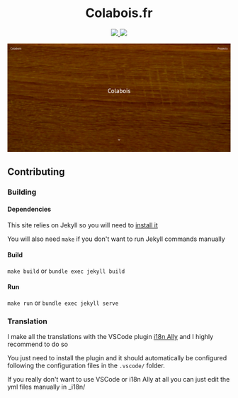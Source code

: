<h1 align="center">Colabois.fr</h1>

<p align="center">
    <a href="https://colabois.fr">
        <img src="https://jenkins.colabois.fr/buildStatus/icon?job=Colabois%2Fcolabois.fr%2Fmain&subject=production&style=flat">
    </a>
    <a href="https://www-dev.colabois.fr">
        <img src="https://jenkins.colabois.fr/buildStatus/icon?job=Colabois%2Fcolabois.fr%2Fdev&subject=www-dev&style=flat">
    </a>
</p>

<p align="center">
    <img src=".readme/screenshots/1.jpg">
</p>

## Contributing

### Building

#### Dependencies

This site relies on Jekyll so you will need to [install it](https://jekyllrb.com/docs/installation/)

You will also need `make` if you don't want to run Jekyll commands manually

#### Build

`make build` or `bundle exec jekyll build`

#### Run

`make run` or `bundle exec jekyll serve`

### Translation

I make all the translations with the VSCode plugin [i18n Ally](https://marketplace.visualstudio.com/items?itemName=Lokalise.i18n-ally) and I highly recommend to do so

You just need to install the plugin and it should automatically be configured following the configuration files in the `.vscode/` folder.

If you really don't want to use VSCode or i18n Ally at all you can just edit the yml files manually in _i18n/
